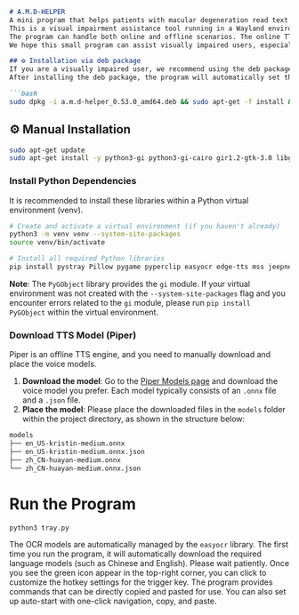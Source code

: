 ```markdown
# A.M.D-HELPER
A mini program that helps patients with macular degeneration read text aloud.
This is a visual impairment assistance tool running in a Wayland environment, designed to help patients with macular degeneration easily obtain text information from the screen. Simply press the "F4" hotkey, and the program can recognize text in any area of the screen or text under the mouse cursor, and read it out loud.
The program can handle both online and offline scenarios. The online TTS uses edge-tts, while the offline model uses piper-tts. It currently supports Simplified Chinese, Traditional Chinese, and English.
We hope this small program can assist visually impaired users, especially those who developed fundus lesions after receiving the COVID-19 vaccine. You can still use the computer, but try to use your eyes less and rely more on listening.

## ⚙️ Installation via deb package
If you are a visually impaired user, we recommend using the deb package for the most hassle-free automatic installation, as it already includes the piper-tts model files.
After installing the deb package, the program will automatically set the "F4" key as the default trigger hotkey. When the program runs for the first time and downloads the necessary models, a green tray icon will appear in the top-right corner. At this point, you can directly press the "F4" key to trigger the program to start screenshotting. After selecting the text area, the program will read the text aloud.

```bash
sudo dpkg -i a.m.d-helper_0.53.0_amd64.deb && sudo apt-get -f install && /usr/share/a.m.d-helper/run_with_init.sh
```
## ⚙️ Manual Installation
```bash
sudo apt-get update
sudo apt-get install -y python3-gi python3-gi-cairo gir1.2-gtk-3.0 libgirepository1.0-dev gir1.2-appindicator3-0.1 gnome-screenshot python3-tk
```
### Install Python Dependencies

It is recommended to install these libraries within a Python virtual environment (venv).

```bash
# Create and activate a virtual environment (if you haven't already)
python3 -m venv venv --system-site-packages
source venv/bin/activate

# Install all required Python libraries
pip install pystray Pillow pygame pyperclip easyocr edge-tts mss jeepney dbus-next piper-tts
```
**Note**: The `PyGObject` library provides the `gi` module. If your virtual environment was not created with the `--system-site-packages` flag and you encounter errors related to the `gi` module, please run `pip install PyGObject` within the virtual environment.

### Download TTS Model (Piper)
Piper is an offline TTS engine, and you need to manually download and place the voice models.

1.  **Download the model**: Go to the [Piper Models page](https://huggingface.co/rhasspy/piper-voices/tree/main) and download the voice model you prefer. Each model typically consists of an `.onnx` file and a `.json` file.
2.  **Place the model**:
Please place the downloaded files in the `models` folder within the project directory, as shown in the structure below:
```bash
models
├── en_US-kristin-medium.onnx
├── en_US-kristin-medium.onnx.json
├── zh_CN-huayan-medium.onnx
└── zh_CN-huayan-medium.onnx.json
```
# Run the Program
```bash
python3 tray.py
```
The OCR models are automatically managed by the `easyocr` library. The first time you run the program, it will automatically download the required language models (such as Chinese and English). Please wait patiently. Once you see the green icon appear in the top-right corner, you can click to customize the hotkey settings for the trigger key. The program provides commands that can be directly copied and pasted for use. You can also set up auto-start with one-click navigation, copy, and paste.
```
